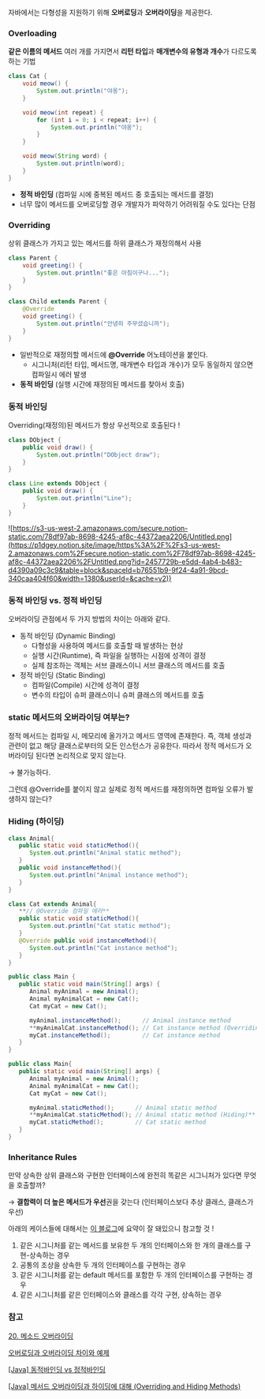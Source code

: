 자바에서는 다형성을 지원하기 위해 **오버로딩**과 **오버라이딩**을 제공한다.

### Overloading

**같은 이름의 메서드** 여러 개를 가지면서 **리턴 타입**과 **매개변수의 유형과 개수**가 다르도록 하는 기법

```java
class Cat {
	void meow() {
		System.out.println("야옹");
	}

	void meow(int repeat) {
		for (int i = 0; i < repeat; i++) {
			System.out.println("야옹");
		}
	}

	void meow(String word) {
		System.out.println(word);
	}
}
```

- **정적 바인딩** (컴파일 시에 중복된 메서드 중 호출되는 메서드를 결정)
- 너무 많이 메서드를 오버로딩할 경우 개발자가 파악하기 어려워질 수도 있다는 단점

### Overriding

상위 클래스가 가지고 있는 메서드를 하위 클래스가 재정의해서 사용

```java
class Parent {
	void greeting() {
		System.out.println("좋은 아침이구나...");
	}
}

class Child extends Parent {
	@Override
	void greeting() {
		System.out.println("안녕히 주무셨습니까");
	}
}
```

- 일반적으로 재정의할 메서드에 **@Override** 어노테이션을 붙인다.
    - 시그니처(리턴 타입, 메서드명, 매개변수 타입과 개수)가 모두 동일하지 않으면 컴파일시 에러 발생
- **동적 바인딩** (실행 시간에 재정의된 메서드를 찾아서 호출)

### 동적 바인딩

Overriding(재정의)된 메서드가 항상 우선적으로 호출된다 !

```java
class DObject {
    public void draw() {
        System.out.println("DObject draw");
    }
}

class Line extends DObject {
    public void draw() {
        System.out.println("Line");
    }
}
```

![https://s3-us-west-2.amazonaws.com/secure.notion-static.com/78df97ab-8698-4245-af8c-44372aea2206/Untitled.png](https://p1dgey.notion.site/image/https%3A%2F%2Fs3-us-west-2.amazonaws.com%2Fsecure.notion-static.com%2F78df97ab-8698-4245-af8c-44372aea2206%2FUntitled.png?id=2457729b-e5dd-4ab4-b483-d4390a09c3c9&table=block&spaceId=b76551b9-9f24-4a91-9bcd-340caa404f60&width=1380&userId=&cache=v2))

### 동적 바인딩 vs. 정적 바인딩

오버라이딩 관점에서 두 가지 방법의 차이는 아래와 같다.

- 동적 바인딩 (Dynamic Binding)
    - 다형성을 사용하여 메서드를 호출할 때 발생하는 현상
    - 실행 시간(Runtime), 즉 파일을 실행하는 시점에 성격이 결정
    - 실제 참조하는 객체는 서브 클래스이니 서브 클래스의 메서드를 호출
- 정적 바인딩 (Static Binding)
    - 컴파일(Compile) 시간에 성격이 결정
    - 변수의 타입이 슈퍼 클래스이니 슈퍼 클래스의 메서드를 호출

### static 메서드의 오버라이딩 여부는?

정적 메서드는 컴파일 시, 메모리에 올가가고 메서드 영역에 존재한다.
즉, 객체 생성과 관련이 없고 해당 클래스로부터의 모든 인스턴스가 공유한다.
따라서 정적 메서드가 오버라이딩 된다면 논리적으로 맞지 않는다.

→ 불가능하다.

그런데 @Override를 붙이지 않고 실제로 정적 메서드를 재정의하면 컴파일 오류가 발생하지 않는다?

### Hiding (하이딩)

```java
class Animal{
   public static void staticMethod(){
      System.out.println("Animal static method");
   }
   public void instanceMethod(){
      System.out.println("Animal instance method");
   }
}

class Cat extends Animal{
   **// @Override 컴파일 에러** 
   public static void staticMethod(){
      System.out.println("Cat static method");
   }
   @Override public void instanceMethod(){
      System.out.println("Cat instance method");
   }
}
```

```java
public class Main {
   public static void main(String[] args) {
      Animal myAnimal = new Animal();
      Animal myAnimalCat = new Cat();
      Cat myCat = new Cat();

      myAnimal.instanceMethod();      // Animal instance method
      **myAnimalCat.instanceMethod(); // Cat instance method (Overriding)**
      myCat.instanceMethod();         // Cat instance method
   }
}
```

```java
public class Main{
   public static void main(String[] args) {
      Animal myAnimal = new Animal();
      Animal myAnimalCat = new Cat();
      Cat myCat = new Cat();

      myAnimal.staticMethod();      // Animal static method
      **myAnimalCat.staticMethod(); // Animal static method (Hiding)**
      myCat.staticMethod();         // Cat static method
   }
}
```

### Inheritance Rules

만약 상속한 상위 클래스와 구현한 인터페이스에 완전히 똑같은 시그니처가 있다면 무엇을 호출할까?

→ **결합력이 더 높은 메서드가 우선**권을 갖는다 (인터페이스보다 추상 클래스, 클래스가 우선)

아래의 케이스들에 대해서는  [이 블로그](https://loosie.tistory.com/m/709)에 요약이 잘 돼있으니 참고할 것 !

1. 같은 시그니처를 같는 메서드를 보유한 두 개의 인터페이스와 한 개의 클래스를 구현-상속하는 경우
2. 공통의 조상을 상속한 두 개의 인터페이스를 구현하는 경우
3. 같은 시그니처를 같는 default 메서드를 포함한 두 개의 인터페이스를 구현하는 경우
4. 같은 시그니처를 같은 인터페이스와 클래스를 각각 구현, 상속하는 경우

### 참고

[20. 메소드 오버라이딩](https://rap0d.github.io/study/2019/08/29/java_20_overriding/)

[오버로딩과 오버라이딩 차이와 예제](https://private.tistory.com/25)

[[Java] 동적바인딩 vs 정적바인딩](https://woovictory.github.io/2020/07/05/Java-binding/)

[[Java] 메서드 오버라이딩과 하이딩에 대해 (Overriding and Hiding Methods)](https://loosie.tistory.com/m/709)
